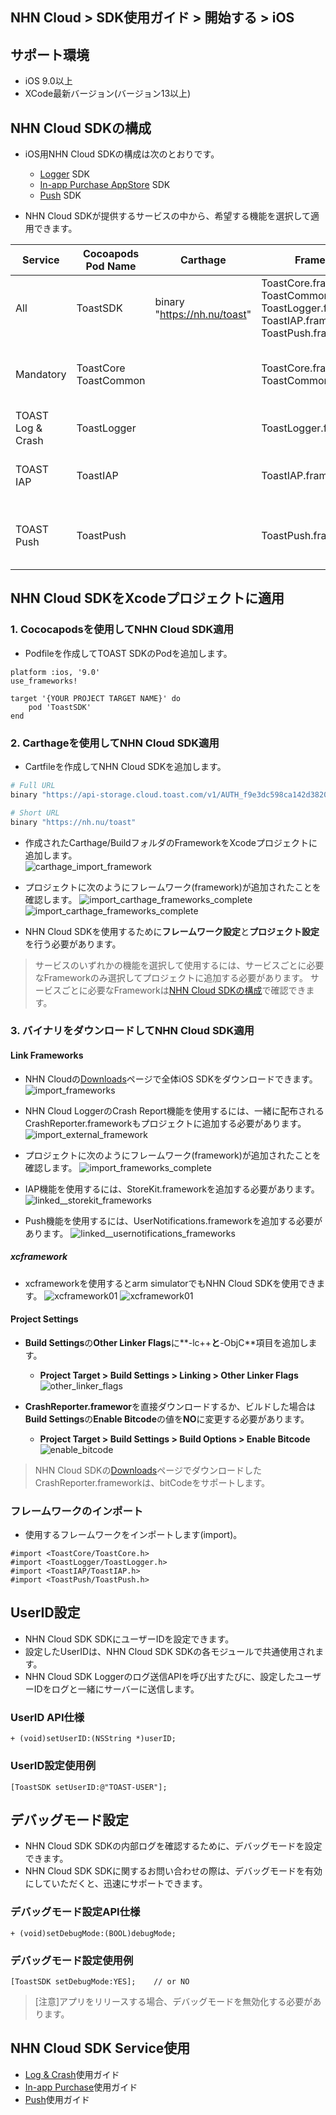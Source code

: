 ## NHN Cloud > SDK使用ガイド > 開始する > iOS 
 
## サポート環境 
 
* iOS 9.0以上 
* XCode最新バージョン(バージョン13以上) 
 
## NHN Cloud SDKの構成 
 
* iOS用NHN Cloud SDKの構成は次のとおりです。 
    * [Logger](./log-collector-ios) SDK 
    * [In-app Purchase AppStore](./iap-ios) SDK 
    * [Push](./push-ios) SDK 
 
* NHN Cloud SDKが提供するサービスの中から、希望する機能を選択して適用できます。 
 
| Service | Cocoapods Pod Name | Carthage | Framework | Dependency | Build Settings | 
| ------- | ------------------ | -------- | --------- | ---------- | -------------- | 
| All | ToastSDK | binary "https://nh.nu/toast" | ToastCore.framework<br>ToastCommon.framework<br>ToastLogger.framework<br>ToastIAP.framework<br>ToastPush.framework |  |  | 
| Mandatory | ToastCore<br>ToastCommon |  | ToastCore.framework<br>ToastCommon.framework |  | OTHER\_LDFLAGS = (<br>"-ObjC",<br>"-lc++"<br>); | 
| TOAST Log & Crash | ToastLogger |  | ToastLogger.framework | [External & Optional]<br>\* CrashReporter.framework (Toast) |  | 
| TOAST IAP | ToastIAP |  | ToastIAP.framework | \* StoreKit.framework<br><br>[Optional]<br>\* libsqlite3.tdb |  | 
| TOAST Push | ToastPush |  | ToastPush.framework | \* UserNotifications.framework<br><br>[Optional]<br>\* PushKit.framework |  | 
 
## NHN Cloud SDKをXcodeプロジェクトに適用 
 
### 1. Cococapodsを使用してNHN Cloud SDK適用 
 
* Podfileを作成してTOAST SDKのPodを追加します。 
 
```podspec 
platform :ios, '9.0' 
use_frameworks! 
 
target '{YOUR PROJECT TARGET NAME}' do 
    pod 'ToastSDK' 
end 
``` 
 
### 2. Carthageを使用してNHN Cloud SDK適用
 
* Cartfileを作成してNHN Cloud SDKを追加します。

```sh
# Full URL
binary "https://api-storage.cloud.toast.com/v1/AUTH_f9e3dc598ca142d3820e1c19343d5428/carthage/ToastSDK.json" 

# Short URL 
binary "https://nh.nu/toast"
```
 
* 作成されたCarthage/BuildフォルダのFrameworkをXcodeプロジェクトに追加します。  
![carthage_import_framework](http://static.toastoven.net/toastcloud/sdk/ios/carthage01.png) 
 
* プロジェクトに次のようにフレームワーク(framework)が追加されたことを確認します。 
![import_carthage_frameworks_complete](http://static.toastoven.net/toastcloud/sdk/ios/carthage02.png) 
![import_carthage_frameworks_complete](http://static.toastoven.net/toastcloud/sdk/ios/carthage03.png)
 
* NHN Cloud SDKを使用するために**フレームワーク設定**と**プロジェクト設定**を行う必要があります。
 
> サービスのいずれかの機能を選択して使用するには、サービスごとに必要なFrameworkのみ選択してプロジェクトに追加する必要があります。 
> サービスごとに必要なFrameworkは[NHN Cloud SDKの構成](./getting-started-ios/#toast-sdk)で確認できます。  
 
### 3. バイナリをダウンロードしてNHN Cloud SDK適用 
 
#### Link Frameworks 
 
* NHN Cloudの[Downloads](../../../Download/#toast-sdk)ページで全体iOS SDKをダウンロードできます。 
![import_frameworks](http://static.toastoven.net/toastcloud/sdk/ios/overview_import_frameworks_folder.png) 
 
* NHN Cloud LoggerのCrash Report機能を使用するには、一緒に配布されるCrashReporter.frameworkもプロジェクトに追加する必要があります。 
![import_external_framework](http://static.toastoven.net/toastcloud/sdk/ios/overview_import_external_folder.png) 
 
* プロジェクトに次のようにフレームワーク(framework)が追加されたことを確認します。 
![import_frameworks_complete](http://static.toastoven.net/toastcloud/sdk/ios/overview_import_complete_folder.png) 
 
* IAP機能を使用するには、StoreKit.frameworkを追加する必要があります。 
![linked__storekit_frameworks](http://static.toastoven.net/toastcloud/sdk/ios/overview_link_frameworks_StoreKit.png) 
 
* Push機能を使用するには、UserNotifications.frameworkを追加する必要があります。 
![linked__usernotifications_frameworks](http://static.toastoven.net/toastcloud/sdk/ios/overview_link_frameworks_UserNotifications.png) 
 
##### xcframework
* xcframeworkを使用するとarm simulatorでもNHN Cloud SDKを使用できます。
![xcframework01](http://static.toastoven.net/toastcloud/sdk/ios/xcframework01.png)
![xcframework01](http://static.toastoven.net/toastcloud/sdk/ios/xcframework02.png)

#### Project Settings 
 
* **Build Settings**の**Other Linker Flags**に**-lc++**と**-ObjC**項目を追加します。 
    * **Project Target > Build Settings > Linking > Other Linker Flags** 
![other_linker_flags](http://static.toastoven.net/toastcloud/sdk/ios/overview_settings_flags.png) 
 
* **CrashReporter.framewor**を直接ダウンロードするか、ビルドした場合は**Build Settings**の**Enable Bitcode**の値を**NO**に変更する必要があります。 
    * **Project Target > Build Settings > Build Options > Enable Bitcode** 
![enable_bitcode](http://static.toastoven.net/toastcloud/sdk/ios/overview_settings_bitcode.png) 
> NHN Cloud SDKの[Downloads](../../../Download/#toast-sdk)ページでダウンロードしたCrashReporter.frameworkは、bitCodeをサポートします。 
 
### フレームワークのインポート 
 
* 使用するフレームワークをインポートします(import)。 
 
```objc 
#import <ToastCore/ToastCore.h> 
#import <ToastLogger/ToastLogger.h> 
#import <ToastIAP/ToastIAP.h> 
#import <ToastPush/ToastPush.h> 
``` 
 
## UserID設定 
 
* NHN Cloud SDK SDKにユーザーIDを設定できます。 
* 設定したUserIDは、NHN Cloud SDK SDKの各モジュールで共通使用されます。 
* NHN Cloud SDK Loggerのログ送信APIを呼び出すたびに、設定したユーザーIDをログと一緒にサーバーに送信します。 
 
### UserID API仕様 
 
```objc 
+ (void)setUserID:(NSString *)userID; 
``` 
 
### UserID設定使用例 
 
```objc 
[ToastSDK setUserID:@"TOAST-USER"]; 
``` 
## デバッグモード設定 
 
* NHN Cloud SDK SDKの内部ログを確認するために、デバッグモードを設定できます。 
* NHN Cloud SDK SDKに関するお問い合わせの際は、デバッグモードを有効にしていただくと、迅速にサポートできます。 
 
### デバッグモード設定API仕様 
 
 
```objc 
+ (void)setDebugMode:(BOOL)debugMode; 
``` 
 
### デバッグモード設定使用例 
 
```objc 
[ToastSDK setDebugMode:YES];    // or NO 
``` 
 
> [注意]アプリをリリースする場合、デバッグモードを無効化する必要があります。 
 
## NHN Cloud SDK Service使用 
 
* [Log & Crash](./log-collector-ios)使用ガイド 
* [In-app Purchase](./iap-ios)使用ガイド 
* [Push](./push-ios)使用ガイド 
